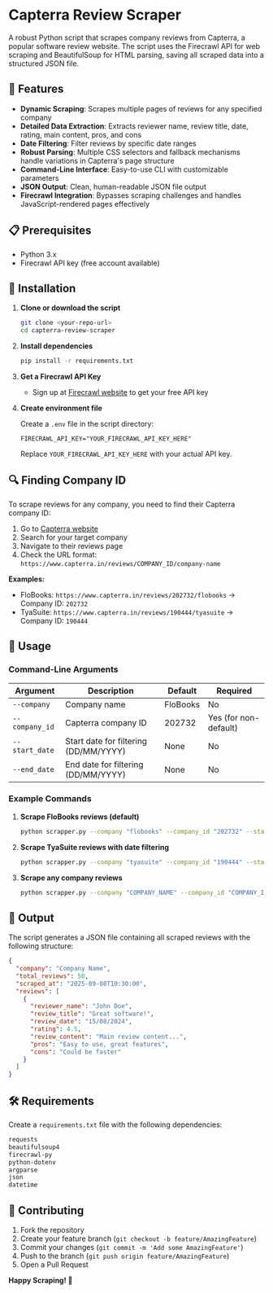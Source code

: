 # Capterra Review Scraper

A robust Python script that scrapes company reviews from Capterra, a popular software review website. The script uses the Firecrawl API for web scraping and BeautifulSoup for HTML parsing, saving all scraped data into a structured JSON file.

## 🌟 Features

- **Dynamic Scraping**: Scrapes multiple pages of reviews for any specified company
- **Detailed Data Extraction**: Extracts reviewer name, review title, date, rating, main content, pros, and cons
- **Date Filtering**: Filter reviews by specific date ranges
- **Robust Parsing**: Multiple CSS selectors and fallback mechanisms handle variations in Capterra's page structure
- **Command-Line Interface**: Easy-to-use CLI with customizable parameters
- **JSON Output**: Clean, human-readable JSON file output
- **Firecrawl Integration**: Bypasses scraping challenges and handles JavaScript-rendered pages effectively

## 📋 Prerequisites

- Python 3.x
- Firecrawl API key (free account available)

## 🚀 Installation

1. **Clone or download the script**
   ```bash
   git clone <your-repo-url>
   cd capterra-review-scraper
   ```

2. **Install dependencies**
   ```bash
   pip install -r requirements.txt
   ```

3. **Get a Firecrawl API Key**
   - Sign up at [Firecrawl website](https://firecrawl.dev) to get your free API key

4. **Create environment file**
   
   Create a `.env` file in the script directory:
   ```env
   FIRECRAWL_API_KEY="YOUR_FIRECRAWL_API_KEY_HERE"
   ```
   Replace `YOUR_FIRECRAWL_API_KEY_HERE` with your actual API key.


## 🔍 Finding Company ID

To scrape reviews for any company, you need to find their Capterra company ID:

1. Go to [Capterra website](https://www.capterra.in)
2. Search for your target company
3. Navigate to their reviews page
4. Check the URL format: `https://www.capterra.in/reviews/COMPANY_ID/company-name`

**Examples:**
- FloBooks: `https://www.capterra.in/reviews/202732/flobooks` → Company ID: `202732`
- TyaSuite: `https://www.capterra.in/reviews/190444/tyasuite` → Company ID: `190444`

## 📝 Usage

### Command-Line Arguments

| Argument | Description | Default | Required |
|----------|-------------|---------|----------|
| `--company` | Company name | FloBooks | No |
| `--company_id` | Capterra company ID | 202732 | Yes (for non-default) |
| `--start_date` | Start date for filtering (DD/MM/YYYY) | None | No |
| `--end_date` | End date for filtering (DD/MM/YYYY) | None | No |

### Example Commands

1. **Scrape FloBooks reviews (default)**
   ```bash
   python scrapper.py --company "flobooks" --company_id "202732" --start_date "01/01/2018" --end_date "31/12/2025"
   ```

2. **Scrape TyaSuite reviews with date filtering**
   ```bash
   python scrapper.py --company "tyasuite" --company_id "190444" --start_date "01/01/2018" --end_date "31/12/2025"
   ```

3. **Scrape any company reviews**
   ```bash
   python scrapper.py --company "COMPANY_NAME" --company_id "COMPANY_ID" --start_date "DD/MM/YYYY" --end_date "DD/MM/YYYY"
   ```

## 📄 Output

The script generates a JSON file containing all scraped reviews with the following structure:

```json
{
  "company": "Company Name",
  "total_reviews": 50,
  "scraped_at": "2025-09-08T10:30:00",
  "reviews": [
    {
      "reviewer_name": "John Doe",
      "review_title": "Great software!",
      "review_date": "15/08/2024",
      "rating": 4.5,
      "review_content": "Main review content...",
      "pros": "Easy to use, great features",
      "cons": "Could be faster"
    }
  ]
}
```

## 🛠️ Requirements

Create a `requirements.txt` file with the following dependencies:

```txt
requests
beautifulsoup4
firecrawl-py
python-dotenv
argparse
json
datetime
```

## 🤝 Contributing

1. Fork the repository
2. Create your feature branch (`git checkout -b feature/AmazingFeature`)
3. Commit your changes (`git commit -m 'Add some AmazingFeature'`)
4. Push to the branch (`git push origin feature/AmazingFeature`)
5. Open a Pull Request




**Happy Scraping! 🎉**
